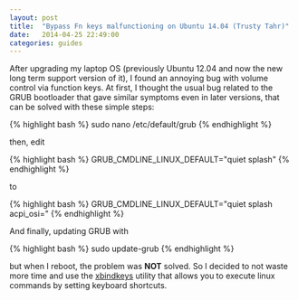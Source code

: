 ```yaml
---
layout: post
title:  "Bypass Fn keys malfunctioning on Ubuntu 14.04 (Trusty Tahr)"
date:   2014-04-25 22:49:00
categories: guides
---
```


After upgrading my laptop OS (previously Ubuntu 12.04 and now the new long term support version of it), I found an annoying bug with volume control via function keys. At first, I thought the usual bug related to the GRUB bootloader that gave similar symptoms even in later versions, that can be solved with these simple steps:

{% highlight bash %}
sudo nano /etc/default/grub
{% endhighlight %}

then, edit

{% highlight bash %}
GRUB_CMDLINE_LINUX_DEFAULT="quiet splash"
{% endhighlight %}

to

{% highlight bash %}
GRUB_CMDLINE_LINUX_DEFAULT="quiet splash acpi_osi="
{% endhighlight %}

And finally, updating GRUB with

{% highlight bash %}
sudo update-grub
{% endhighlight %}

but when I reboot, the problem was <b>NOT</b> solved. So I decided to not waste more time and use the <u>xbindkeys</u> utility that allows you to execute linux commands by setting keyboard shortcuts.

